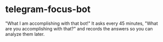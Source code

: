 # telegram-focus-bot
"What I am accomplishing with that bot!" It asks every 45 minutes, "What are you accomplishing with that?" and records the answers so you can analyze them later.

